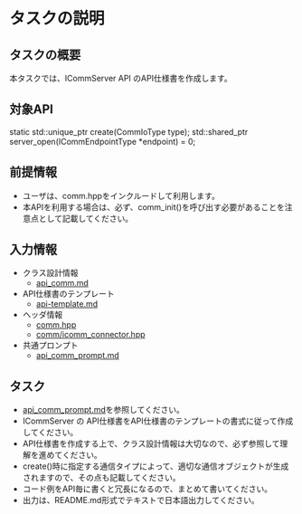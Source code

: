 # タスクの説明
## タスクの概要

本タスクでは、ICommServer API のAPI仕様書を作成します。

## 対象API

static std::unique_ptr<ICommServer> create(CommIoType type);
std::shared_ptr<ICommIO> server_open(ICommEndpointType *endpoint) = 0;

## 前提情報

- ユーザは、comm.hppをインクルードして利用します。
- 本APIを利用する場合は、必ず、comm_init()を呼び出す必要があることを注意点として記載してください。

## 入力情報

- クラス設計情報
  - [api_comm.md](https://github.com/toppers/hakoniwa-drone-core/blob/main/docs/api/comm/api_comm.md)
- API仕様書のテンプレート
  - [api-template.md](https://github.com/toppers/hakoniwa-drone-core/blob/main/docs/templates/api-template.md)
- ヘッダ情報
  - [comm.hpp](https://github.com/toppers/hakoniwa-drone-core/blob/main/include/comm.hpp)
  - [comm/icomm_connector.hpp](https://github.com/toppers/hakoniwa-drone-core/blob/main/include/comm/icomm_connector.hpp)
- 共通プロンプト
  - [api_comm_prompt.md](https://github.com/toppers/hakoniwa-drone-core/blob/main/docs/api/comm/api_comm_prompt.md)

## タスク
- [api_comm_prompt.md](https://github.com/toppers/hakoniwa-drone-core/blob/main/docs/api/comm/api_comm_prompt.md)を参照してください。
- ICommServer の API仕様書をAPI仕様書のテンプレートの書式に従って作成してください。
- API仕様書を作成する上で、クラス設計情報は大切なので、必ず参照して理解を進めてください。
- create()時に指定する通信タイプによって、適切な通信オブジェクトが生成されますので、その点も記載してください。
- コード例をAPI毎に書くと冗長になるので、まとめて書いてください。
- 出力は、README.md形式でテキストで日本語出力してください。


